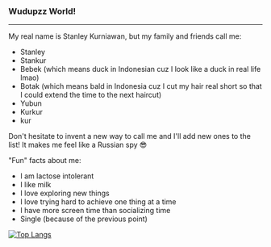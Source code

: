 ### Wudupzz World!

---

My real name is Stanley Kurniawan, but my family and friends call me: 

- Stanley
- Stankur
- Bebek (which means duck in Indonesian cuz I look like a duck in real life lmao)
- Botak (which means bald in Indonesia cuz I cut my hair real short so that I could extend the time to the next haircut)
- Yubun
- Kurkur
- kur

Don't hesitate to invent a new way to call me and I'll add new ones to the list! It makes me feel like a Russian spy 😎

"Fun" facts about me:

- I am lactose intolerant
- I like milk
- I love exploring new things
- I love trying hard to achieve one thing at a time
- I have more screen time than socializing time
- Single (because of the previous point)

[![Top Langs](https://github-readme-stats.vercel.app/api/top-langs/?username=stankur&theme=react&layout=compact)](https://github.com/stankur/github-readme-stats)


<!--
**stankur/stankur** is a ✨ _special_ ✨ repository because its `README.md` (this file) appears on your GitHub profile.

Here are some ideas to get you started:

- 🔭 I’m currently working on ...
- 🌱 I’m currently learning ...
- 👯 I’m looking to collaborate on ...
- 🤔 I’m looking for help with ...
- 💬 Ask me about ...
- 📫 How to reach me: ...
- 😄 Pronouns: ...
- ⚡ Fun fact: ...
-->
